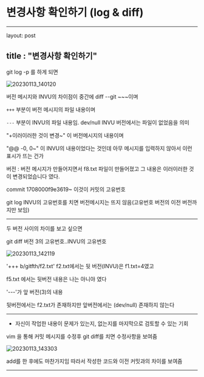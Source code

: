 # 변경사항 확인하기 (log & diff)

-------
layout: post 

title : "변경사항 확인하기"
-------



git log -p 를 하게 되면

![20230113_140120](https://user-images.githubusercontent.com/122002745/212241304-96ae4ec3-dfc3-4357-9ddc-759254f3bd6d.png)


버전 메시지와 INVU의 차이점이 중간에 diff --git ~~~이며


`+++` 부분이 버전 메시지의 파일 내용이며 

`---` 부분이 INVU의 파일 내용임. dev/null INVU 버전에서는 파일이 없었음을 의미

"+이러이러한 것이 변경~" 이 버전메시지의 내용이며

"@@ -0, 0~" 이 INVU의 내용이었다는 것인데 아무 메시지를 입력하지 않아서 
이런 표시가 뜨는 건가

버전 : 버전 메시지가 만들어지면서 f8.txt 파일이 만들어졌고 그 내용은
이러이러한 것이 변경되었습니다 였다.

commit 1708000f9e3619~ 이것이 커밋의 고유번호

git log INVU의 고유번호를 치면 버전메시지는 뜨지 않음(고유번호 버전의 이전 버전까지만 보임)

-------
두 버전 사이의 차이를 보고 싶으면

git diff 버전 3의 고유번호..INVU의 고유번호


![20230113_142119](https://user-images.githubusercontent.com/122002745/212243479-50ab8a90-4b34-4a45-89a1-cb09b7cd3f46.png)



'+++ b/gitfth/f2.txt' f2.txt에서는 뒷 버전(INVU)은 f1.txt=4였고

f5.txt 에서는 뒷버전 내용은 나는 아니야 였다

'---'가 앞 버전(3)의 내용

뒷버전에서는 f2.txt가 존재하지만 앞버전에서는 (dev/null) 존재하지 않는다


----
* 자신이 작업한 내용이 문제가 있는지, 없는지를 마지막으로 검토할 수 있는 기회

vim 을 통해 커밋 메시지를 수정후 git diff를 치면 수정사항을 보여줌



![20230113_143303](https://user-images.githubusercontent.com/122002745/212244857-f3a4ae2f-670e-4957-91a9-c70759dba23f.png)

add를 한 후에도 마찬가지임 따라서 작성한 코드와 이전 커밋과의 차이를 보여줌


------


